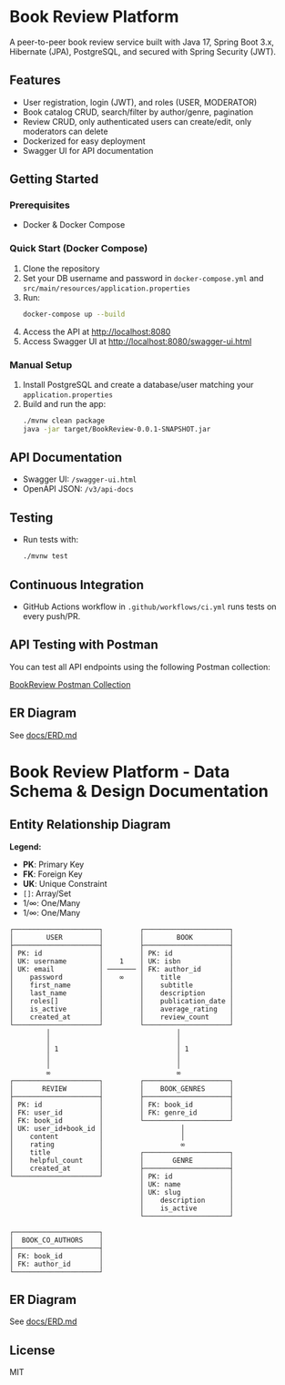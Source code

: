 # Book Review Platform

A peer-to-peer book review service built with Java 17, Spring Boot 3.x, Hibernate (JPA), PostgreSQL, and secured with Spring Security (JWT).

## Features
- User registration, login (JWT), and roles (USER, MODERATOR)
- Book catalog CRUD, search/filter by author/genre, pagination
- Review CRUD, only authenticated users can create/edit, only moderators can delete
- Dockerized for easy deployment
- Swagger UI for API documentation

## Getting Started

### Prerequisites
- Docker & Docker Compose

### Quick Start (Docker Compose)
1. Clone the repository
2. Set your DB username and password in `docker-compose.yml` and `src/main/resources/application.properties`
3. Run:
   ```sh
   docker-compose up --build
   ```
4. Access the API at [http://localhost:8080](http://localhost:8080)
5. Access Swagger UI at [http://localhost:8080/swagger-ui.html](http://localhost:8080/swagger-ui.html)

### Manual Setup
1. Install PostgreSQL and create a database/user matching your `application.properties`
2. Build and run the app:
   ```sh
   ./mvnw clean package
   java -jar target/BookReview-0.0.1-SNAPSHOT.jar
   ```

## API Documentation
- Swagger UI: `/swagger-ui.html`
- OpenAPI JSON: `/v3/api-docs`

## Testing
- Run tests with:
  ```sh
  ./mvnw test
  ```

## Continuous Integration
- GitHub Actions workflow in `.github/workflows/ci.yml` runs tests on every push/PR.

## API Testing with Postman

You can test all API endpoints using the following Postman collection:

[BookReview Postman Collection](https://orange-comet-916343.postman.co/workspace/Team-Workspace~da6e91e8-51a6-4712-82ab-71b6cc2ac04e/collection/27047894-90ddc9a5-4625-4be3-93fb-7ab9e0d42878?action=share&creator=27047894)


## ER Diagram
See [docs/ERD.md](docs/ERD.md)

# Book Review Platform - Data Schema & Design Documentation

## Entity Relationship Diagram

**Legend:**
- **PK**: Primary Key
- **FK**: Foreign Key
- **UK**: Unique Constraint
- `[]`: Array/Set
- 1/∞: One/Many
- 1/∞: One/Many

```
┌─────────────────────┐         ┌─────────────────────┐
│        USER         │         │        BOOK         │
├─────────────────────┤         ├─────────────────────┤
│ PK: id              │         │ PK: id              │
│ UK: username        │    1    │ UK: isbn            │
│ UK: email           │ ─────── │ FK: author_id       │
│    password         │    ∞    │    title            │
│    first_name       │         │    subtitle         │
│    last_name        │         │    description      │
│    roles[]          │         │    publication_date │
│    is_active        │         │    average_rating   │
│    created_at       │         │    review_count     │
└─────────────────────┘         └─────────────────────┘
         │                               │
         │                               │
         │ 1                             │ 1
         │                               │
         │                               │
         ∞                               ∞
┌─────────────────────┐         ┌─────────────────────┐
│       REVIEW        │         │    BOOK_GENRES      │
├─────────────────────┤         ├─────────────────────┤
│ PK: id              │         │ FK: book_id         │
│ FK: user_id         │         │ FK: genre_id        │
│ FK: book_id         │         └─────────────────────┘
│ UK: user_id+book_id │                   │
│    content          │                   │
│    rating           │                   ∞
│    title            │         ┌─────────────────────┐
│    helpful_count    │         │       GENRE         │
│    created_at       │         ├─────────────────────┤
└─────────────────────┘         │ PK: id              │
                                │ UK: name            │
                                │ UK: slug            │
                                │    description      │
                                │    is_active        │
                                └─────────────────────┘

┌─────────────────────┐
│  BOOK_CO_AUTHORS    │
├─────────────────────┤
│ FK: book_id         │
│ FK: author_id       │
└─────────────────────┘
```

## ER Diagram
See [docs/ERD.md](docs/ERD.md)

## License
MIT 